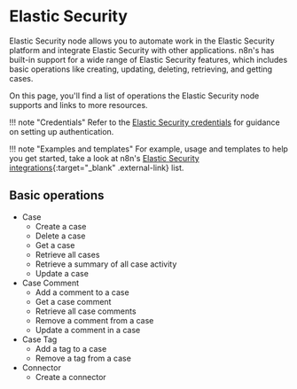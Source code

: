 # Elastic Security

Elastic Security node allows you to automate work in the Elastic Security platform and integrate Elastic Security with other applications. n8n's has built-in support for a wide range of Elastic Security features, which includes basic operations like creating, updating, deleting, retrieving, and getting cases.

On this page, you'll find a list of operations the Elastic Security node supports and links to more resources.

!!! note "Credentials"
    Refer to the [Elastic Security credentials](https://docs.n8n.io/integrations/builtin/credentials/elasticsecurity/) for guidance on setting up authentication. 

!!! note "Examples and templates"
    For example, usage and templates to help you get started, take a look at n8n's [Elastic Security integrations](https://n8n.io/integrations/elasticsecurity){:target="_blank" .external-link} list.

## Basic operations

* Case
    * Create a case
    * Delete a case
    * Get a case
    * Retrieve all cases
    * Retrieve a summary of all case activity
    * Update a case
* Case Comment
    * Add a comment to a case
    * Get a case comment
    * Retrieve all case comments
    * Remove a comment from a case
    * Update a comment in a case
* Case Tag
    * Add a tag to a case
    * Remove a tag from a case
* Connector
    * Create a connector
